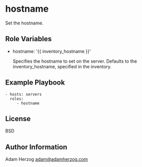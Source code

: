 hostname
========

Set the hostname.

Role Variables
--------------

 * hostname: '{{ inventory_hostname }}'

    Specifies the hostname to set on the server. Defaults to the inventory_hostname, specified in the inventory.

Example Playbook
----------------

    - hosts: servers
      roles:
         - hostname

License
-------

BSD

Author Information
------------------

Adam Herzog <adam@adamherzog.com>
